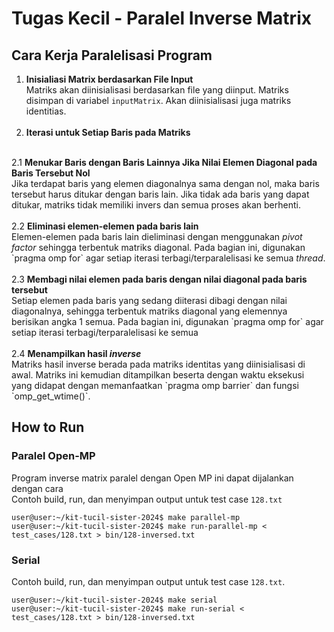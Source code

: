 # Tugas Kecil - Paralel Inverse Matrix

## Cara Kerja Paralelisasi Program
1. <b>Inisialiasi Matrix berdasarkan File Input</b>
<br>Matriks akan diinisialisasi berdasarkan file yang diinput. Matriks disimpan di variabel `inputMatrix`. Akan diinisialisasi juga matriks identitias.
<br><br>
2. <b>Iterasi untuk Setiap Baris pada Matriks</b>
<br>
2.1 <b>Menukar Baris dengan Baris Lainnya Jika Nilai Elemen Diagonal pada Baris Tersebut Nol</b>
<br> Jika terdapat baris yang elemen diagonalnya sama dengan nol, maka baris tersebut harus ditukar dengan baris lain. Jika tidak ada baris yang dapat ditukar, matriks tidak memiliki invers dan semua proses akan berhenti.
<br><br>
2.2 <b>Eliminasi elemen-elemen pada baris lain </b>
<br> Elemen-elemen pada baris lain dieliminasi dengan menggunakan <i>pivot factor</i> sehingga terbentuk matriks diagonal. Pada bagian ini, digunakan `pragma omp for` agar setiap iterasi terbagi/terparalelisasi ke semua <i>thread</i>.
<br><br>
2.3 <b>Membagi nilai elemen pada baris dengan nilai diagonal pada baris tersebut</b>
<br> Setiap elemen pada baris yang sedang diiterasi dibagi dengan nilai diagonalnya, sehingga terbentuk matriks diagonal yang elemennya berisikan angka 1 semua. Pada bagian ini, digunakan `pragma omp for` agar setiap iterasi terbagi/terparalelisasi ke semua
<br><br>
2.4 <b>Menampilkan hasil <i>inverse</i></b>
<br>Matriks hasil inverse berada pada matriks identitas yang diinisialisasi di awal. Matriks ini kemudian ditampilkan beserta dengan waktu eksekusi yang didapat dengan memanfaatkan `pragma omp barrier` dan fungsi `omp_get_wtime()`.

## How to Run
### Paralel Open-MP
Program inverse matrix paralel dengan Open MP ini dapat dijalankan dengan cara
<br> Contoh build, run, dan menyimpan output untuk test case `128.txt`

```console
user@user:~/kit-tucil-sister-2024$ make parallel-mp
user@user:~/kit-tucil-sister-2024$ make run-parallel-mp < test_cases/128.txt > bin/128-inversed.txt
```

### Serial

Contoh build, run, dan menyimpan output untuk test case `128.txt`.

```console
user@user:~/kit-tucil-sister-2024$ make serial
user@user:~/kit-tucil-sister-2024$ make run-serial < test_cases/128.txt > bin/128-inversed.txt
```